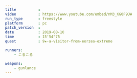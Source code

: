 ```yaml
---
title          :
video          : https://www.youtube.com/embed/nM3_KG0F9JA
run_type       : freestyle
platform       : pc
patch_version  : 
date           : 2019-08-10
time           : 15'54"75
quest          : 9★-a-visitor-from-eorzea-extreme

runners:
    - こるこる

weapons:
    - gunlance
---
```

